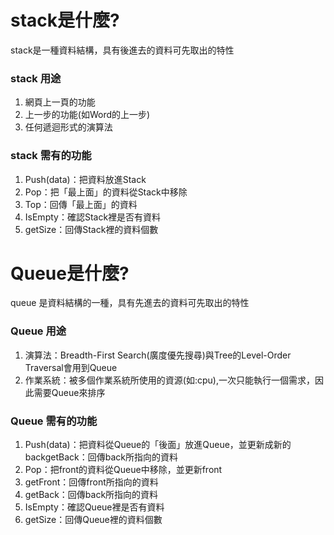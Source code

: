 # stack是什麼?
stack是一種資料結構，具有後進去的資料可先取出的特性
### stack 用途
1. 網頁上一頁的功能
2. 上一步的功能(如Word的上一步)
3. 任何遞迴形式的演算法
### stack 需有的功能
1. Push(data)：把資料放進Stack
2. Pop：把「最上面」的資料從Stack中移除
3. Top：回傳「最上面」的資料
4. IsEmpty：確認Stack裡是否有資料
5. getSize：回傳Stack裡的資料個數
# Queue是什麼?
queue 是資料結構的一種，具有先進去的資料可先取出的特性
### Queue 用途
1. 演算法：Breadth-First Search(廣度優先搜尋)與Tree的Level-Order Traversal會用到Queue
2. 作業系統：被多個作業系統所使用的資源(如:cpu),一次只能執行一個需求，因此需要Queue來排序
### Queue 需有的功能
1. Push(data)：把資料從Queue的「後面」放進Queue，並更新成新的backgetBack：回傳back所指向的資料
2. Pop：把front的資料從Queue中移除，並更新front
3. getFront：回傳front所指向的資料
4. getBack：回傳back所指向的資料
5. IsEmpty：確認Queue裡是否有資料
6. getSize：回傳Queue裡的資料個數
